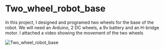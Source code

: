 # Two_wheel_robot_base
In this project, I designed and programed two wheels for the base of the robot.
We will need an Arduino, 2 DC wheels, a 9v battery and an H-bridge motor.
I attached a video showing the movement of the two wheels

![Two_wheel_robot_base](https://user-images.githubusercontent.com/61877121/127015980-f1e3a917-4036-4864-9aae-1719d07f1e96.png)
